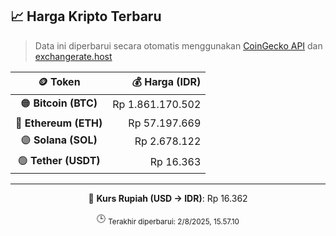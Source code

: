 

<!-- HARGA_KRIPTO -->
## 📈 Harga Kripto Terbaru

> Data ini diperbarui secara otomatis menggunakan [CoinGecko API](https://www.coingecko.com/) dan [exchangerate.host](https://exchangerate.host/)

<div align="center">

| 🪙 Token | 💰 Harga (IDR) |
|:------:|---------------:|
| 🟠 **Bitcoin (BTC)**   | Rp 1.861.170.502 |
| 🔵 **Ethereum (ETH)**  | Rp 57.197.669 |
| 🟣 **Solana (SOL)**    | Rp 2.678.122 |
| 🟢 **Tether (USDT)**   | Rp 16.363 |

---

💱 **Kurs Rupiah (USD → IDR)**: Rp 16.362

🕒 <sub>Terakhir diperbarui: 2/8/2025, 15.57.10</sub>

</div>
<!-- /HARGA_KRIPTO -->